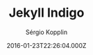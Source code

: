 ---
title: Jekyll Indigo
github: https://github.com/sergiokopplin/indigo
demo: https://sergiokopplin.github.io/indigo/
author: Sérgio Kopplin
ssg:
  - Jekyll
cms:
  - Markdown
date: 2016-01-23T22:26:04.000Z
description: ':ramen: Minimalist Jekyll Template'
draft: true
publish_date: '2016-01-23T22:26:04Z'
update_date: '2022-05-06T11:39:53Z'
github_star: 2324
github_fork: 2119
---